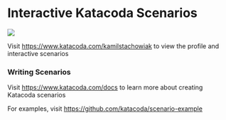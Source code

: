 # Interactive Katacoda Scenarios

[![](http://shields.katacoda.com/katacoda/kamilstachowiak/count.svg)](https://www.katacoda.com/kamilstachowiak "Get your profile on Katacoda.com")

Visit https://www.katacoda.com/kamilstachowiak to view the profile and interactive scenarios

### Writing Scenarios
Visit https://www.katacoda.com/docs to learn more about creating Katacoda scenarios

For examples, visit https://github.com/katacoda/scenario-example
